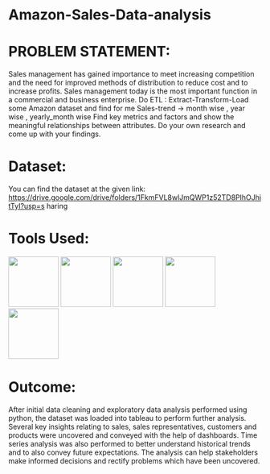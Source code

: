 # Amazon-Sales-Data-analysis
# PROBLEM STATEMENT:
Sales management has gained importance to meet increasing competition and the need
for improved methods of distribution to reduce cost and to increase profits. Sales
management today is the most important function in a commercial and business
enterprise.
Do ETL : Extract-Transform-Load some Amazon dataset and find for me
Sales-trend -> month wise , year wise , yearly_month wise
Find key metrics and factors and show the meaningful relationships between attributes.
Do your own research and come up with your findings.

# Dataset: 
You can find the dataset at the given link:
https://drive.google.com/drive/folders/1FkmFVL8wlJmQWP1z52TD8PlhOJhitTyI?usp=s
haring

# Tools Used:
<img src="https://github.com/Adithya554/Amazon-Sales-Data-analysis/assets/137275981/0f48c863-31dd-4f08-8563-dd7e474d77e8" width="100" height="100">
<img src="https://github.com/Adithya554/Amazon-Sales-Data-analysis/assets/137275981/8c81f3d6-1f81-47c7-8a37-52e8b6701e00" width="100" height="100">
<img src="https://github.com/Adithya554/Amazon-Sales-Data-analysis/assets/137275981/44bc32ea-5f3f-4cfc-b911-35550528058f" width="100" height="100">
<img src= "https://github.com/Adithya554/Amazon-Sales-Data-analysis/assets/137275981/bbb3026f-4a57-470d-ba17-efa0e99c0d3e" width="100" height="100">
<img src="https://github.com/Adithya554/Amazon-Sales-Data-analysis/assets/137275981/5d61cbac-9dc8-45a5-a4f0-28084f237ba3" width="100" height="100">

# Outcome:
After initial data cleaning and exploratory data analysis performed using python, the dataset was loaded into tableau to perform further analysis. Several key insights relating to sales, sales representatives, customers and products were uncovered and conveyed with the help of dashboards. Time series analysis was also performed to better understand historical trends and to also convey future expectations. The analysis can help stakeholders make informed decisions and rectify problems which have been uncovered.
